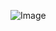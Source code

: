   ![Image](https://github.com/user-attachments/assets/31cb2943-d78c-4c39-8a40-d17604942228)
  
 
 
 
